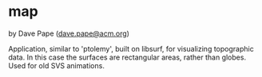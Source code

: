 # map
by Dave Pape (dave.pape@acm.org)

Application, similar to 'ptolemy', built on libsurf, for visualizing topographic data.  In this case the surfaces are rectangular areas, rather than globes.  Used for old SVS animations.
